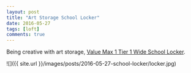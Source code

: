 ```yaml
---
layout: post
title: "Art Storage School Locker"
date: 2016-05-27
tags: [loft]
comments: true
---
```

Being creative with art storage, [Value Max 1 Tier 1 Wide School Locker](http://www.wayfair.com/Value-Max-1-Tier-1-Wide-School-Locker-HL1534.html).

![]({{ site.url }}/images/posts/2016-05-27-school-locker/locker.jpg)

